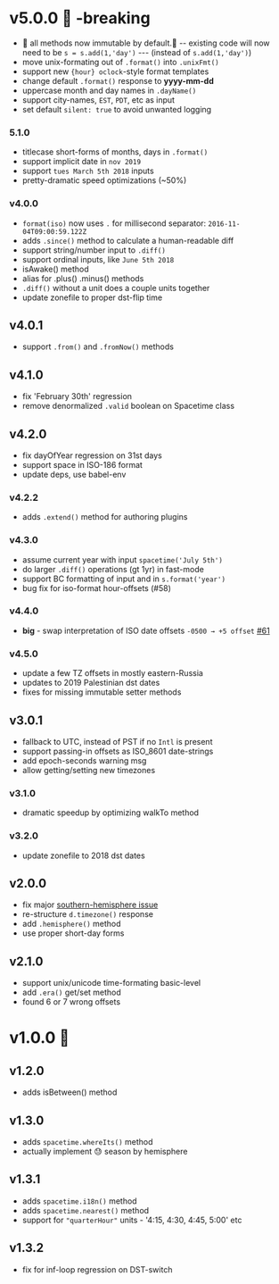 
# v5.0.0 🚨  -breaking
* 🚨 all methods now immutable by default.🚨
 -- existing code will now need to be `s = s.add(1,'day')`
 --- (instead of `s.add(1,'day')`)
* move unix-formating out of `.format()` into `.unixFmt()`
* support new `{hour} oclock`-style format templates
* change default `.format()` response to **yyyy-mm-dd**
* uppercase month and day names in `.dayName()`
* support city-names, `EST`, `PDT`, etc as input
* set default `silent: true` to avoid unwanted logging
### 5.1.0
* titlecase short-forms of months, days in `.format()`
* support implicit date in `nov 2019`
* support `tues March 5th 2018` inputs
* pretty-dramatic speed optimizations (~50%)

### v4.0.0
* `format(iso)` now uses `.` for millisecond separator: `2016-11-04T09:00:59.122Z`
* adds `.since()` method to calculate a human-readable diff
* support string/number input to `.diff()`
* support ordinal inputs, like `June 5th 2018`
* isAwake() method
* alias for .plus() .minus() methods
* `.diff()` without a unit does a couple units together
* update zonefile to proper dst-flip time
## v4.0.1
* support `.from()` and `.fromNow()` methods
## v4.1.0
* fix 'February 30th' regression
* remove denormalized `.valid` boolean on Spacetime class
## v4.2.0
* fix dayOfYear regression on 31st days
* support space in ISO-186 format
* update deps, use babel-env
### v4.2.2
* adds `.extend()` method for authoring plugins
### v4.3.0
* assume current year with input `spacetime('July 5th')`
* do larger `.diff()` operations (gt 1yr) in fast-mode
* support BC formatting of input and in `s.format('year')`
* bug fix for iso-format hour-offsets (#58)
### v4.4.0
* **big** - swap interpretation of ISO date offsets `-0500 → +5 offset` [#61](https://github.com/spencermountain/spacetime/issues/61)
### v4.5.0
* update a few TZ offsets in mostly eastern-Russia
* updates to 2019 Palestinian dst dates
* fixes for missing immutable setter methods

## v3.0.1
* fallback to UTC, instead of PST if no `Intl` is present
* support passing-in offsets as ISO_8601 date-strings
* add epoch-seconds warning msg
* allow getting/setting new timezones
### v3.1.0
* dramatic speedup by optimizing walkTo method
### v3.2.0
* update zonefile to 2018 dst dates

## v2.0.0
* fix major [southern-hemisphere issue](https://github.com/smallwins/spacetime/issues/27)
* re-structure `d.timezone()` response
* add `.hemisphere()` method
* use proper short-day forms
## v2.1.0
* support unix/unicode time-formating basic-level
* add `.era()` get/set method
* found 6 or 7 wrong offsets


# v1.0.0 :rocket:
## v1.2.0
* adds isBetween() method

## v1.3.0
* adds `spacetime.whereIts()` method
* actually implement 😓 season by hemisphere

## v1.3.1
* adds `spacetime.i18n()` method
* adds `spacetime.nearest()` method
* support for `"quarterHour"` units - '4:15, 4:30, 4:45, 5:00' etc

## v1.3.2
* fix for inf-loop regression on DST-switch

